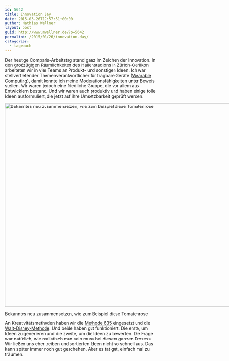 ```yaml
---
id: 5642
title: Innovation Day
date: 2015-03-26T17:57:51+00:00
author: Mathias Wellner
layout: post
guid: http://www.mwellner.de/?p=5642
permalink: /2015/03/26/innovation-day/
categories:
  - tagebuch
---
```

Der heutige Comparis-Arbeitstag stand ganz im Zeichen der Innovation. In den großzügigen Räumlichkeiten des Hallenstadions in Zürich-Oerlikon arbeiteten wir in vier Teams an Produkt- und sonstigen Ideen. Ich war stellvertretender Themenverantwortlicher für tragbare Geräte (<a href="https://de.wikipedia.org/wiki/Wearable_Computing" title="Wearable Computing" target="_blank">Wearable Computing</a>), damit konnte ich meine Moderationsfähigkeiten unter Beweis stellen. Wir waren jedoch eine friedliche Gruppe, die vor allem aus Entwicklern bestand. Und wir waren auch produktiv und haben einige tolle Ideen ausformuliert, die jetzt auf ihre Umsetzbarkeit geprüft werden. 

<div id="attachment_5113" style="width: 1010px" class="wp-caption aligncenter">
  <img src="/wp-uploads/2015/02/MW_20141231_8711.jpg" alt="Bekanntes neu zusammensetzen, wie zum Beispiel diese Tomatenrose" width="1000" height="667" class="size-full wp-image-5113" srcset="http://www.mwellner.de/wp-uploads/2015/02/MW_20141231_8711.jpg 1000w, http://www.mwellner.de/wp-uploads/2015/02/MW_20141231_8711-300x200.jpg 300w, http://www.mwellner.de/wp-uploads/2015/02/MW_20141231_8711-224x150.jpg 224w, http://www.mwellner.de/wp-uploads/2015/02/MW_20141231_8711-150x100.jpg 150w" sizes="(max-width: 1000px) 100vw, 1000px" />
  
  <p class="wp-caption-text">
    Bekanntes neu zusammensetzen, wie zum Beispiel diese Tomatenrose
  </p>
</div>

An Kreativitätsmethoden haben wir die <a href="https://de.wikipedia.org/wiki/Methode_635" title="Methode 635" target="_blank">Methode 635</a> eingesetzt und die <a href="https://de.wikipedia.org/wiki/Walt-Disney-Methode" title="Walt-Disney-Methode" target="_blank">Walt-Disney-Methode</a>. Und beide haben gut funktioniert. Die erste, um Ideen zu generieren und die zweite, um die Ideen zu bewerten. Die Frage war natürlich, wie realistisch man sein muss bei diesem ganzen Prozess. Wir ließen uns eher treiben und sortierten Ideen nicht so schnell aus. Das kann später immer noch gut geschehen. Aber es tat gut, einfach mal zu träumen.